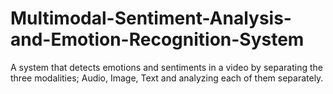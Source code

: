 # Multimodal-Sentiment-Analysis-and-Emotion-Recognition-System
A system that detects emotions and sentiments in a video by separating the three modalities; Audio, Image, Text and analyzing each of them separately.
